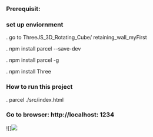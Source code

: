 ### Prerequisit:

### set up enviornment

. go to ThreeJS_3D_Rotating_Cube/ retaining_wall_myFirst

. npm install parcel --save-dev

. npm install parcel -g

. npm install Three

### How to run this project

. parcel ./src/index.html

### Go to browser: http://localhost: 1234
![]<img src="retaining_wall-myFirst/images/browser_cube.png"/>

